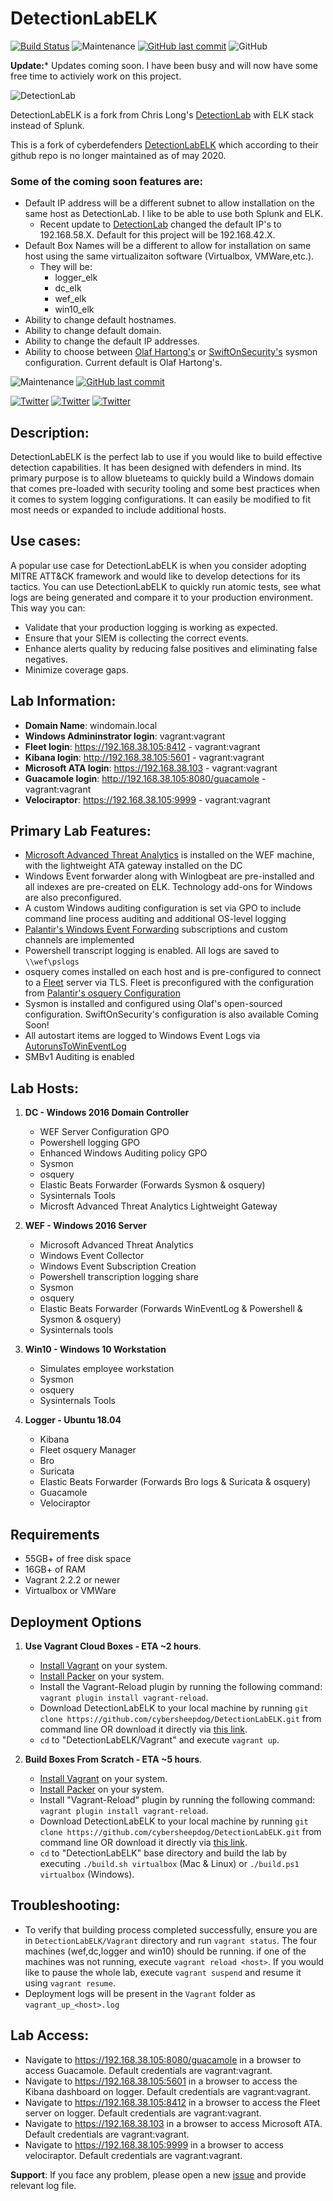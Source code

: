 # DetectionLabELK
[![Build Status](https://img.shields.io/badge/platform-Windows%20%7C%20Linux-blue.svg)](https://shields.io/)
![Maintenance](https://img.shields.io/maintenance/yes/2022.svg?style=flat-square)
[![GitHub last commit](https://img.shields.io/github/last-commit/cybersheepdog/Analyst-Tool.svg?style=flat-square)](https://github.com/cybersheepdog/Analyst-Tool/commit/master)
![GitHub](https://img.shields.io/github/license/cybersheepdog/DetectionLabELK)

**Update:*** Updates coming soon.  I have been busy and will now have some free time to activiely work on this project.


![DetectionLab](./img/DetectionLabELK-new.jpg)


DetectionLabELK is a fork from Chris Long's [DetectionLab](https://github.com/clong/DetectionLab) with ELK stack instead of Splunk.

This is a fork of cyberdefenders [DetectionLabELK](https://github.com/cyberdefenders/DetectionLabELK) which according to their github 
repo is no longer maintained as of may 2020.

### Some of the coming soon features are:
- Default IP address will be a different subnet to allow installation on the same host as DetectionLab.  I like to be able to use both Splunk and ELK.
    - Recent update to [DetectionLab](https://github.com/clong/DetectionLab) changed the default IP's to 192.168.58.X.  Default for this project will be 192.168.42.X.
- Default Box Names will be a different to allow for installation on same host using the same virtualizaiton software (Virtualbox, VMWare,etc.).
    - They will be:
        - logger_elk
        - dc_elk
        - wef_elk
        - win10_elk
- Ability to change default hostnames.
- Ability to change default domain.
- Ability to change the default IP addresses.
- Ability to choose between [Olaf Hartong's](https://github.com/olafhartong/sysmon-modular) or [SwiftOnSecurity's](https://github.com/SwiftOnSecurity/sysmon-config) sysmon configuration.  Current default is Olaf Hartong's.


![Maintenance](https://img.shields.io/maintenance/yes/2021.svg?style=flat-square)
[![GitHub last commit](https://img.shields.io/github/last-commit/cybersheepdog/DetectionLabELK.svg?style=flat-square)](https://github.com/cybersheepdog/DetectionLabELK/commit/master)

[![Twitter](https://img.shields.io/twitter/follow/DetectionLab.svg?style=social)](https://twitter.com/DetectionLab)
[![Twitter](https://img.shields.io/twitter/follow/CyberDefenders?style=social)](https://twitter.com/CyberDefenders)
[![Twitter](https://img.shields.io/twitter/follow/JeremyWiedner?style=social)](https://twitter.com/JeremyWiedner)


## Description:

DetectionLabELK is the perfect lab to use if you would like to build effective detection capabilities. It has been designed with defenders in mind. Its primary purpose is to allow blueteams to quickly build a Windows domain that comes pre-loaded with security tooling and some best practices when it comes to system logging configurations. It can easily be modified to fit most needs or expanded to include additional hosts.

## Use cases:

A popular use case for DetectionLabELK is when you consider adopting MITRE ATT&CK framework and would like to develop detections for its tactics. You can use DetectionLabELK to quickly run atomic tests, see what logs are being generated and compare it to your production environment. This way you can:

- Validate that your production logging is working as expected.
- Ensure that your SIEM is collecting the correct events.
- Enhance alerts quality by reducing false positives and eliminating false negatives.
- Minimize coverage gaps.

## Lab Information:

- **Domain Name**: windomain.local
- **Windows Admininstrator login**: vagrant:vagrant
- **Fleet login**: https://192.168.38.105:8412 - vagrant:vagrant
- **Kibana login**: http://192.168.38.105:5601 - vagrant:vagrant
- **Microsoft ATA login**: https://192.168.38.103 - vagrant:vagrant
- **Guacamole login**: http://192.168.38.105:8080/guacamole - vagrant:vagrant
- **Velociraptor**: https://192.168.38.105:9999 - vagrant:vagrant

## Primary Lab Features:

- [Microsoft Advanced Threat Analytics](https://www.microsoft.com/en-us/cloud-platform/advanced-threat-analytics) is installed on the WEF machine, with the lightweight ATA gateway installed on the DC
- Windows Event forwarder along with Winlogbeat are pre-installed and all indexes are pre-created on ELK. Technology add-ons for Windows are also preconfigured.
- A custom Windows auditing configuration is set via GPO to include command line process auditing and additional OS-level logging
- [Palantir's Windows Event Forwarding](http://github.com/palantir/windows-event-forwarding) subscriptions and custom channels are implemented
- Powershell transcript logging is enabled. All logs are saved to `\\wef\pslogs`
- osquery comes installed on each host and is pre-configured to connect to a [Fleet](https://kolide.co/fleet) server via TLS. Fleet is preconfigured with the configuration from [Palantir's osquery Configuration](https://github.com/palantir/osquery-configuration)
- Sysmon is installed and configured using Olaf's open-sourced configuration.  SwiftOnSecurity's configuration is also available Coming Soon!
- All autostart items are logged to Windows Event Logs via [AutorunsToWinEventLog](https://github.com/palantir/windows-event-forwarding/tree/master/AutorunsToWinEventLog)
- SMBv1 Auditing is enabled

## Lab Hosts:

1.  **DC - Windows 2016 Domain Controller**

    - WEF Server Configuration GPO
    - Powershell logging GPO
    - Enhanced Windows Auditing policy GPO
    - Sysmon
    - osquery
    - Elastic Beats Forwarder (Forwards Sysmon & osquery)
    - Sysinternals Tools
    - Microsft Advanced Threat Analytics Lightweight Gateway

2.  **WEF - Windows 2016 Server**

    - Microsoft Advanced Threat Analytics
    - Windows Event Collector
    - Windows Event Subscription Creation
    - Powershell transcription logging share
    - Sysmon
    - osquery
    - Elastic Beats Forwarder (Forwards WinEventLog & Powershell & Sysmon & osquery)
    - Sysinternals tools

3.  **Win10 - Windows 10 Workstation**

    - Simulates employee workstation
    - Sysmon
    - osquery
    - Sysinternals Tools

4.  **Logger - Ubuntu 18.04**
    - Kibana
    - Fleet osquery Manager
    - Bro
    - Suricata
    - Elastic Beats Forwarder (Forwards Bro logs & Suricata & osquery)
    - Guacamole
    - Velociraptor

## Requirements

- 55GB+ of free disk space
- 16GB+ of RAM
- Vagrant 2.2.2 or newer
- Virtualbox or VMWare

## Deployment Options

1.  **Use Vagrant Cloud Boxes - ETA ~2 hours**.

    - [Install Vagrant](https://www.vagrantup.com/downloads.html) on your system.
    - [Install Packer](https://packer.io/downloads.html) on your system.
    - Install the Vagrant-Reload plugin by running the following command: `vagrant plugin install vagrant-reload`.
    - Download DetectionLabELK to your local machine by running `git clone https://github.com/cybersheepdog/DetectionLabELK.git` from command line OR download it directly via [this link](https://github.com/cybersheepdog/DetectionLabELK/archive/master.zip).
    - `cd` to "DetectionLabELK/Vagrant" and execute `vagrant up`.

2.  **Build Boxes From Scratch - ETA ~5 hours**.

    - [Install Vagrant](https://www.vagrantup.com/downloads.html) on your system.
    - [Install Packer](https://packer.io/downloads.html) on your system.
    - Install "Vagrant-Reload" plugin by running the following command: `vagrant plugin install vagrant-reload`.
    - Download DetectionLabELK to your local machine by running `git clone https://github.com/cybersheepdog/DetectionLabELK.git` from command line OR download it directly via [this link](https://github.com/cybersheepdog/DetectionLabELK/archive/master.zip).
    - `cd` to "DetectionLabELK" base directory and build the lab by executing `./build.sh virtualbox` (Mac & Linux) or `./build.ps1 virtualbox` (Windows).

## Troubleshooting:

- To verify that building process completed successfully, ensure you are in `DetectionLabELK/Vagrant` directory and run `vagrant status`. The four machines (wef,dc,logger and win10) should be running. if one of the machines was not running, execute `vagrant reload <host>`. If you would like to pause the whole lab, execute `vagrant suspend` and resume it using `vagrant resume`.
- Deployment logs will be present in the `Vagrant` folder as `vagrant_up_<host>.log`

## Lab Access:

- Navigate to https://192.168.38.105:8080/guacamole in a browser to access Guacamole. Default credentials are vagrant:vagrant.
- Navigate to https://192.168.38.105:5601 in a browser to access the Kibana dashboard on logger. Default credentials are vagrant:vagrant.
- Navigate to https://192.168.38.105:8412 in a browser to access the Fleet server on logger. Default credentials are vagrant:vagrant.
- Navigate to https://192.168.38.103 in a browser to access Microsoft ATA. Default credentials are vagrant:vagrant.
- Navigate to https://192.168.38.105:9999 in a browser to access velociraptor. Default credentials are vagrant:vagrant.

**Support**: If you face any problem, please open a new [issue](https://github.com/cybersheepdog/DetectionLabELK/issues) and provide relevant log file.
